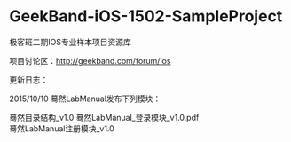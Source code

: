 # GeekBand-iOS-1502-SampleProject
极客班二期IOS专业样本项目资源库

项目讨论区：http://geekband.com/forum/ios

更新日志：

2015/10/10 蓦然LabManual发布下列模块： 

蓦然目录结构_v1.0
蓦然LabManual_登录模块_v1.0.pdf   
蓦然LabManual注册模块_v1.0   

